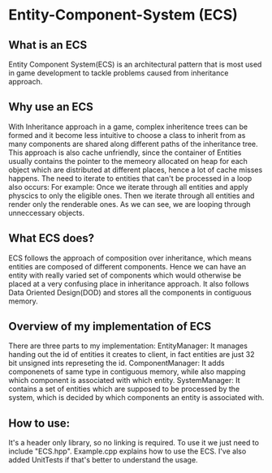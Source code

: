 # Entity-Component-System (ECS)

## What is an ECS
Entity Component System(ECS) is an architectural pattern that is most used in game development to tackle problems caused from inheritance approach.

## Why use an ECS
With Inheritance approach in a game, complex inheritence trees can be formed and it become less intuitive to choose a class to inherit from as many components are shared along different
paths of the inheritance tree. 
This approach is also cache unfriendly, since the container of Entities usually contains the pointer to the memeory allocated on heap for each object which
are distributed at different places, hence a lot of cache misses happens.
The need to iterate to entities that can't be processed in a loop also occurs:
For example: 
Once we iterate through all entities and apply physcics to only the eligible ones.
Then we iterate through all entities and render only the renderable ones.
As we can see, we are looping through unneccessary objects.

## What ECS does?
ECS follows the approach of composition over inheritance, which means entities are composed of different components. Hence we can have an entity with really varied set of components
which would otherwise be placed at a very confusing place in inheritance approach.
It also follows Data Oriented Design(DOD) and stores all the components in contiguous memory.

## Overview of my implementation of ECS
There are three parts to my implementation:
EntityManager: It manages handing out the id of entities it creates to client, in fact entities are just 32 bit unsigned ints represeting the id.
ComponentManager: It adds componenets of same type in contiguous memory, while also mapping which component is associated with which entity.
SystemManager: It contains a set of entities which are supposed to be processed by the system, which is decided by which components an entity is associated with.

## How to use:
It's a header only library, so no linking is required. To use it we just need to include "ECS.hpp".
Example.cpp explains how to use the ECS.
I've also added UnitTests if that's better to understand the usage.
